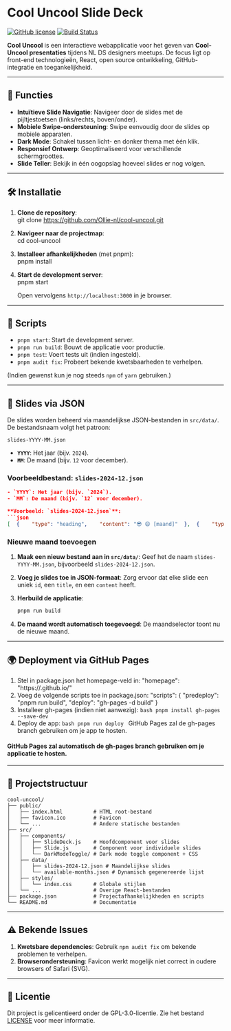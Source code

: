 # Cool Uncool Slide Deck

[![GitHub license](https://img.shields.io/badge/license-MIT-blue.svg)](https://github.com/Ollie-nl/cool-uncool/blob/main/LICENSE)
[![Build Status](https://img.shields.io/badge/build-passing-brightgreen)]()

**Cool Uncool** is een interactieve webapplicatie voor het geven van **Cool-Uncool presentaties** tijdens NL DS designers meetups. De focus ligt op front-end technologieën, React, open source ontwikkeling, GitHub-integratie en toegankelijkheid.

---

## 🚀 Functies

- **Intuïtieve Slide Navigatie**: Navigeer door de slides met de pijltjestoetsen (links/rechts, boven/onder).
- **Mobiele Swipe-ondersteuning**: Swipe eenvoudig door de slides op mobiele apparaten.
- **Dark Mode**: Schakel tussen licht- en donker thema met één klik.
- **Responsief Ontwerp**: Geoptimaliseerd voor verschillende schermgroottes.
- **Slide Teller**: Bekijk in één oogopslag hoeveel slides er nog volgen.

---

## 🛠️ Installatie

1. **Clone de repository**:  
   git clone https://github.com/Ollie-nl/cool-uncool.git

2. **Navigeer naar de projectmap**:  
   cd cool-uncool

3. **Installeer afhankelijkheden** (met pnpm):  
   pnpm install

4. **Start de development server**:  
   pnpm start

   Open vervolgens `http://localhost:3000` in je browser.

---

## 🔧 Scripts

- `pnpm start`: Start de development server.
- `pnpm run build`: Bouwt de applicatie voor productie.
- `pnpm test`: Voert tests uit (indien ingesteld).
- `pnpm audit fix`: Probeert bekende kwetsbaarheden te verhelpen.

(Indien gewenst kun je nog steeds `npm` of `yarn` gebruiken.)

---

## 📂 Slides via JSON

De slides worden beheerd via maandelijkse JSON-bestanden in `src/data/`. De bestandsnaam volgt het patroon:

```
slides-YYYY-MM.json

```

- **`YYYY`**: Het jaar (bijv. `2024`).
- **`MM`**: De maand (bijv. `12` voor december).

### Voorbeeldbestand: `slides-2024-12.json`

```json
- `YYYY`: Het jaar (bijv. `2024`).
- `MM`: De maand (bijv. `12` voor december).

**Voorbeeld: `slides-2024-12.json`**:
```json
[  {    "type": "heading",    "content": "😎 😩 [maand]"  },  {    "type": "youtube",    "url": "https://www.youtube.com/embed/dQw4w9WgXcQ",    "title": "Movie #1",    "icon": "💃🏻"  }]

```

### Nieuwe maand toevoegen

1. **Maak een nieuw bestand aan in `src/data/`**:
   Geef het de naam `slides-YYYY-MM.json`, bijvoorbeeld `slides-2024-12.json`.

2. **Voeg je slides toe in JSON-formaat**:
   Zorg ervoor dat elke slide een uniek `id`, een `title`, en een `content` heeft.

3. **Herbuild de applicatie**:

   ```bash
   pnpm run build
   ```

4. **De maand wordt automatisch toegevoegd**:
   De maandselector toont nu de nieuwe maand.

---

## 🌍 Deployment via GitHub Pages

1. Stel in package.json het homepage-veld in: "homepage": "https://<JOUW-GEBRUIKERSNAAM>.github.io/<REPO-NAAM>"
2. Voeg de volgende scripts toe in package.json: "scripts": { "predeploy": "pnpm run build", "deploy": "gh-pages -d build" }
3. Installeer gh-pages (indien niet aanwezig):
 ```bash pnpm install gh-pages --save-dev  ```
4. Deploy de app:
```bash pnpm run deploy ```
GitHub Pages zal de gh-pages branch gebruiken om je app te hosten.


#### GitHub Pages zal automatisch de gh-pages branch gebruiken om je applicatie te hosten.

---

## 📂 **Projectstructuur**

```
cool-uncool/
├── public/
│   ├── index.html          # HTML root-bestand
│   ├── favicon.ico         # Favicon
│   └── ...                 # Andere statische bestanden
├── src/
│   ├── components/
│   │   ├── SlideDeck.js    # Hoofdcomponent voor slides
│   │   ├── Slide.js        # Component voor individuele slides
│   │   └── DarkModeToggle/ # Dark mode toggle component + CSS
│   ├── data/
│   │   ├── slides-2024-12.json # Maandelijkse slides
│   │   └── available-months.json # Dynamisch gegenereerde lijst
│   ├── styles/
│   │   └── index.css       # Globale stijlen
│   └── ...                 # Overige React-bestanden
├── package.json            # Projectafhankelijkheden en scripts
└── README.md               # Documentatie

```

---

## ⚠️ **Bekende Issues**

1. **Kwetsbare dependencies**:
   Gebruik `npm audit fix` om bekende problemen te verhelpen.
2. **Browserondersteuning**:
   Favicon werkt mogelijk niet correct in oudere browsers of Safari (SVG).

---

## 📜 **Licentie**

Dit project is gelicentieerd onder de GPL-3.0-licentie. Zie het bestand [LICENSE](https://github.com/Ollie-nl/cool-uncool/blob/main/LICENSE) voor meer informatie.
